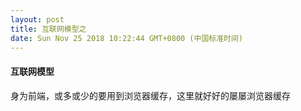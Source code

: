 ```yaml
---
layout: post
title: 互联网模型之
date: Sun Nov 25 2018 10:22:44 GMT+0800 (中国标准时间)
---
```



#### 互联网模型
身为前端，或多或少的要用到浏览器缓存，这里就好好的屡屡浏览器缓存





